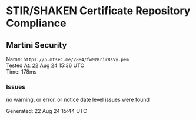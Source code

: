 # STIR/SHAKEN Certificate Repository Compliance

## Martini Security

Name: `https://p.mtsec.me/2884/fwMzKrir8sVy.pem`\
Tested At: 22 Aug 24 15:36 UTC\
Time: 178ms

### Issues

no warning, or error, or notice date level issues were found

Generated: 22 Aug 24 15:44 UTC